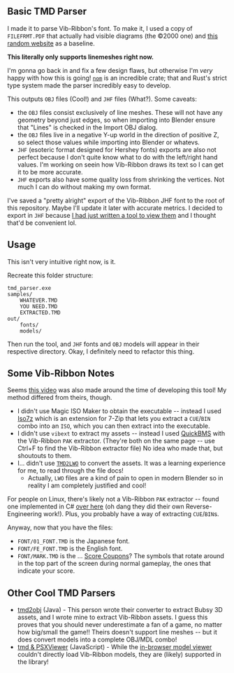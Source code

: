 ## Basic TMD Parser

I made it to parse Vib-Ribbon's font. To make it, I used a copy of `FILEFRMT.PDF` that actually had visible diagrams (the &copy;2000 one) and [this random website](https://wiki.xentax.com/index.php/Playstation_TMD) as a baseline.

**This literally only supports linemeshes right now.**

I'm gonna go back in and fix a few design flaws, but otherwise I'm *very* happy with how this is going! [`nom`](https://github.com/geal/nom) is an incredible crate; that and Rust's strict type system made the parser incredibly easy to develop.

This outputs `OBJ` files (Cool!) and `JHF` files (What?). Some caveats:
- the `OBJ` files consist exclusively of line meshes. These will not have any geometry beyond just edges, so when importing into Blender ensure that "Lines" is checked in the Import OBJ dialog.
- the `OBJ` files live in a negative Y-up world in the direction of positive Z, so select those values while importing into Blender or whatevs.
- `JHF` (esoteric format designed for Hershey fonts) exports are also not perfect because I don't quite know what to do with the left/right hand values. I'm working on seein how Vib-Ribbon draws its text so I can get it to be more accurate.
- `JHF` exports also have some quality loss from shrinking the vertices. Not much I can do without making my own format.

I've saved a "pretty alright" export of the Vib-Ribbon JHF font to the root of this repository. Maybe I'll update it later with accurate metrics. I decided to export in `JHF` because [I had just written a tool to view them](https://github.com/TheV360/hershey_fonts) and I thought that'd be convenient lol.

## Usage

This isn't very intuitive right now, is it.

Recreate this folder structure:

```nothing
tmd_parser.exe
samples/
	WHATEVER.TMD
	YOU NEED.TMD
	EXTRACTED.TMD
out/
	fonts/
	models/
```

Then run the tool, and `JHF` fonts and `OBJ` models will appear in their respective directory. Okay, I definitely need to refactor this thing.

## Some Vib-Ribbon Notes

Seems [this video](https://www.youtube.com/watch?v=t2bxsgElWGg) was also made around the time of developing this tool! My method differed from theirs, though.

- I didn't use Magic ISO Maker to obtain the executable -- instead I used [Iso7z](https://www.tc4shell.com/en/7zip/iso7z/) which is an extension for 7-Zip that lets you extract a `CUE`/`BIN` combo into an `ISO`, which you can then extract into the executable.
- I didn't use `vibext` to extract my assets -- instead I used [QuickBMS](https://aluigi.altervista.org/quickbms.htm) with the Vib-Ribbon `PAK` extractor. (They're both on the same page -- use Ctrl+F to find the Vib-Ribbon extractor file) No idea who made that, but shoutouts to them.
- I... didn't use [`TMD2LWO`](https://www.zophar.net/utilities/psxutil/tmd2lwo.html) to convert the assets. It was a learning experience for me, to read through the file docs!
	- Actually, `LWO` files are a kind of pain to open in modern Blender so in reality I am completely justified and cool!

For people on Linux, there's likely not a Vib-Ribbon `PAK` extractor -- found one implemented in C# [over here](https://github.com/Resistiv/VibRibbonPakExtractor) (oh dang they did their own Reverse-Engineering work!). Plus, you probably have a way of extracting `CUE`/`BIN`s.

Anyway, now that you have the files:

- `FONT/01_FONT.TMD` is the Japanese font.
- `FONT/FE_FONT.TMD` is the English font.
- `FONT/MARK.TMD` is the ... [Score Coupons](https://vibribbon.fandom.com/wiki/Score_Coupons)? The symbols that rotate around in the top part of the screen during normal gameplay, the ones that indicate your score.

## Other Cool TMD Parsers

* [tmd2obj](https://github.com/taedixon/tmd2obj) (Java) - This person wrote their converter to extract Bubsy 3D assets, and I wrote mine to extract Vib-Ribbon assets. I guess this proves that you should never underestimate a fan of a game, no matter how big/small the game!! Theirs doesn't support line meshes -- but it does convert models into a complete OBJ/MDL combo!
* [tmd & PSXViewer](https://github.com/roblouie/tmd) (JavaScript) - While the [in-browser model viewer](https://roblouie.com/psx-viewer/) couldn't directly load Vib-Ribbon models, they are (likely) supported in the library!
